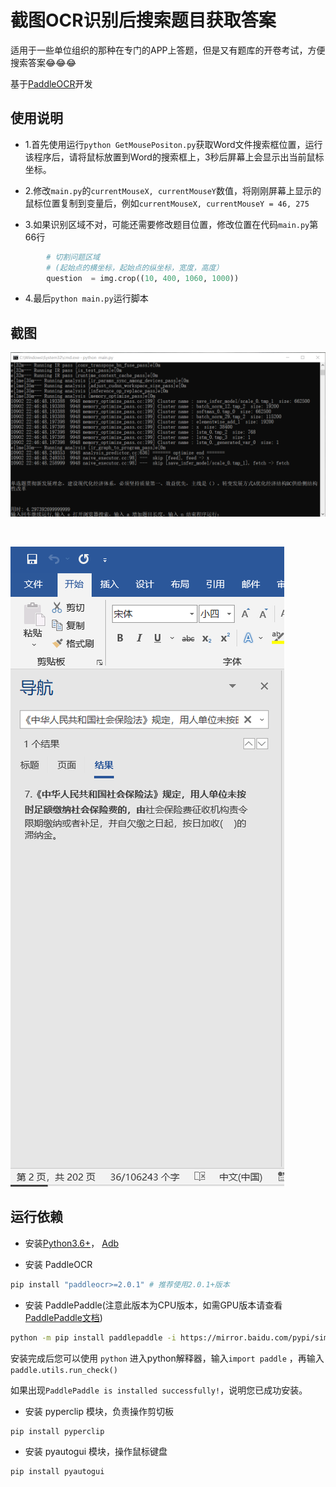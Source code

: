 # 截图OCR识别后搜索题目获取答案

适用于一些单位组织的那种在专门的APP上答题，但是又有题库的开卷考试，方便搜索答案😂😂😂

基于[PaddleOCR](https://github.com/PaddlePaddle/PaddleOCR)开发

## 使用说明

- 1.首先使用运行`python GetMousePositon.py`获取Word文件搜索框位置，运行该程序后，请将鼠标放置到Word的搜索框上，3秒后屏幕上会显示出当前鼠标坐标。

- 2.修改`main.py`的`currentMouseX, currentMouseY`数值，将刚刚屏幕上显示的鼠标位置复制到变量后，例如`currentMouseX, currentMouseY = 46, 275`

- 3.如果识别区域不对，可能还需要修改题目位置，修改位置在代码`main.py`第66行

```python
        # 切割问题区域
        # (起始点的横坐标，起始点的纵坐标，宽度，高度）
        question  = img.crop((10, 400, 1060, 1000))
```

- 4.最后`python main.py`运行脚本

## 截图

![运行示例](/screenshot.png '运行示例')

<br/>

![自动搜索](/screenshot1.png '自动搜索')


## 运行依赖

- 安装[Python3.6+](https://www.python.org/downloads/)， [Adb](https://developer.android.google.cn/studio/command-line/adb)

- 安装 PaddleOCR

```bash
pip install "paddleocr>=2.0.1" # 推荐使用2.0.1+版本
```

- 安装 PaddlePaddle(注意此版本为CPU版本，如需GPU版本请查看[PaddlePaddle文档](https://www.paddlepaddle.org.cn/install/quick?docurl=/documentation/docs/zh/install/pip/windows-pip.html))

```bash
python -m pip install paddlepaddle -i https://mirror.baidu.com/pypi/simple
```

安装完成后您可以使用 `python` 进入python解释器，输入`import paddle` ，再输入 `paddle.utils.run_check()`

如果出现`PaddlePaddle is installed successfully!`，说明您已成功安装。

- 安装 pyperclip 模块，负责操作剪切板

```
pip install pyperclip
```

- 安装 pyautogui 模块，操作鼠标键盘

```bash
pip install pyautogui
```